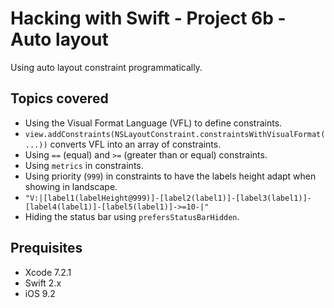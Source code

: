 # Hacking with Swift - Project 6b - Auto layout

Using auto layout constraint programmatically.

## Topics covered

- Using the Visual Format Language (VFL) to define constraints.
- ```view.addConstraints(NSLayoutConstraint.constraintsWithVisualFormat(...))``` converts VFL into an array of constraints.
- Using ```==``` (equal) and ```>=``` (greater than or equal) constraints.
- Using ```metrics``` in constraints.
- Using priority (```999```) in constraints to have the labels height adapt when showing in landscape.
- ```"V:|[label1(labelHeight@999)]-[label2(label1)]-[label3(label1)]-[label4(label1)]-[label5(label1)]->=10-|"```
- Hiding the status bar using ```prefersStatusBarHidden```.

## Prequisites

- Xcode 7.2.1
- Swift 2.x
- iOS 9.2
